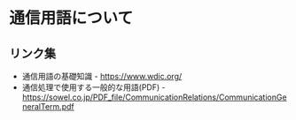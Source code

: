 # 通信用語について

## リンク集
 - 通信用語の基礎知識 - <https://www.wdic.org/>
 - 通信処理で使用する一般的な用語(PDF) - <https://sowel.co.jp/PDF_file/CommunicationRelations/CommunicationGeneralTerm.pdf>